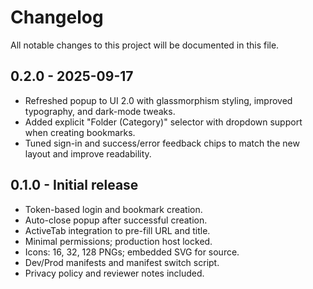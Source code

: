 # Changelog

All notable changes to this project will be documented in this file.

## 0.2.0 - 2025-09-17

- Refreshed popup to UI 2.0 with glassmorphism styling, improved typography, and dark-mode tweaks.
- Added explicit "Folder (Category)" selector with dropdown support when creating bookmarks.
- Tuned sign-in and success/error feedback chips to match the new layout and improve readability.

## 0.1.0 - Initial release

- Token-based login and bookmark creation.
- Auto-close popup after successful creation.
- ActiveTab integration to pre-fill URL and title.
- Minimal permissions; production host locked.
- Icons: 16, 32, 128 PNGs; embedded SVG for source.
- Dev/Prod manifests and manifest switch script.
- Privacy policy and reviewer notes included.
